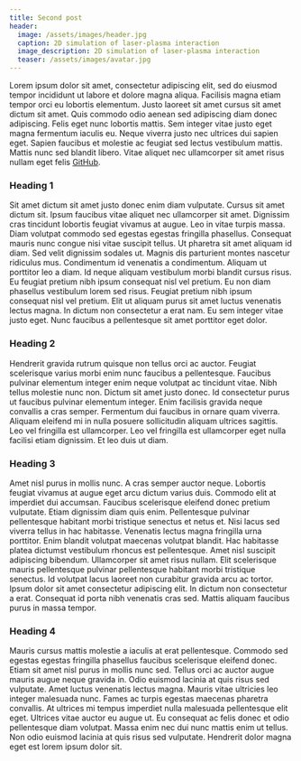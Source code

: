 ```yaml
---
title: Second post
header:
  image: /assets/images/header.jpg
  caption: 2D simulation of laser-plasma interaction
  image_description: 2D simulation of laser-plasma interaction
  teaser: /assets/images/avatar.jpg
---
```


Lorem ipsum dolor sit amet, consectetur adipiscing elit, sed do eiusmod tempor incididunt ut labore et dolore magna aliqua. Facilisis magna etiam tempor orci eu lobortis elementum. Justo laoreet sit amet cursus sit amet dictum sit amet. Quis commodo odio aenean sed adipiscing diam donec adipiscing. Felis eget nunc lobortis mattis. Sem integer vitae justo eget magna fermentum iaculis eu. Neque viverra justo nec ultrices dui sapien eget. Sapien faucibus et molestie ac feugiat sed lectus vestibulum mattis. Mattis nunc sed blandit libero. Vitae aliquet nec ullamcorper sit amet risus nullam eget felis [GitHub](http://github.com).

### Heading 1

Sit amet dictum sit amet justo donec enim diam vulputate. Cursus sit amet dictum sit. Ipsum faucibus vitae aliquet nec ullamcorper sit amet. Dignissim cras tincidunt lobortis feugiat vivamus at augue. Leo in vitae turpis massa. Diam volutpat commodo sed egestas egestas fringilla phasellus. Consequat mauris nunc congue nisi vitae suscipit tellus. Ut pharetra sit amet aliquam id diam. Sed velit dignissim sodales ut. Magnis dis parturient montes nascetur ridiculus mus. Condimentum id venenatis a condimentum. Aliquam ut porttitor leo a diam. Id neque aliquam vestibulum morbi blandit cursus risus. Eu feugiat pretium nibh ipsum consequat nisl vel pretium. Eu non diam phasellus vestibulum lorem sed risus. Feugiat pretium nibh ipsum consequat nisl vel pretium. Elit ut aliquam purus sit amet luctus venenatis lectus magna. In dictum non consectetur a erat nam. Eu sem integer vitae justo eget. Nunc faucibus a pellentesque sit amet porttitor eget dolor.

### Heading 2

Hendrerit gravida rutrum quisque non tellus orci ac auctor. Feugiat scelerisque varius morbi enim nunc faucibus a pellentesque. Faucibus pulvinar elementum integer enim neque volutpat ac tincidunt vitae. Nibh tellus molestie nunc non. Dictum sit amet justo donec. Id consectetur purus ut faucibus pulvinar elementum integer. Enim facilisis gravida neque convallis a cras semper. Fermentum dui faucibus in ornare quam viverra. Aliquam eleifend mi in nulla posuere sollicitudin aliquam ultrices sagittis. Leo vel fringilla est ullamcorper. Leo vel fringilla est ullamcorper eget nulla facilisi etiam dignissim. Et leo duis ut diam.

### Heading 3

Amet nisl purus in mollis nunc. A cras semper auctor neque. Lobortis feugiat vivamus at augue eget arcu dictum varius duis. Commodo elit at imperdiet dui accumsan. Faucibus scelerisque eleifend donec pretium vulputate. Etiam dignissim diam quis enim. Pellentesque pulvinar pellentesque habitant morbi tristique senectus et netus et. Nisi lacus sed viverra tellus in hac habitasse. Venenatis lectus magna fringilla urna porttitor. Enim blandit volutpat maecenas volutpat blandit. Hac habitasse platea dictumst vestibulum rhoncus est pellentesque. Amet nisl suscipit adipiscing bibendum. Ullamcorper sit amet risus nullam. Elit scelerisque mauris pellentesque pulvinar pellentesque habitant morbi tristique senectus. Id volutpat lacus laoreet non curabitur gravida arcu ac tortor. Ipsum dolor sit amet consectetur adipiscing elit. In dictum non consectetur a erat. Consequat id porta nibh venenatis cras sed. Mattis aliquam faucibus purus in massa tempor.

### Heading 4

Mauris cursus mattis molestie a iaculis at erat pellentesque. Commodo sed egestas egestas fringilla phasellus faucibus scelerisque eleifend donec. Etiam sit amet nisl purus in mollis nunc sed. Tellus orci ac auctor augue mauris augue neque gravida in. Odio euismod lacinia at quis risus sed vulputate. Amet luctus venenatis lectus magna. Mauris vitae ultricies leo integer malesuada nunc. Fames ac turpis egestas maecenas pharetra convallis. At ultrices mi tempus imperdiet nulla malesuada pellentesque elit eget. Ultrices vitae auctor eu augue ut. Eu consequat ac felis donec et odio pellentesque diam volutpat. Massa enim nec dui nunc mattis enim ut tellus. Non odio euismod lacinia at quis risus sed vulputate. Hendrerit dolor magna eget est lorem ipsum dolor sit.
